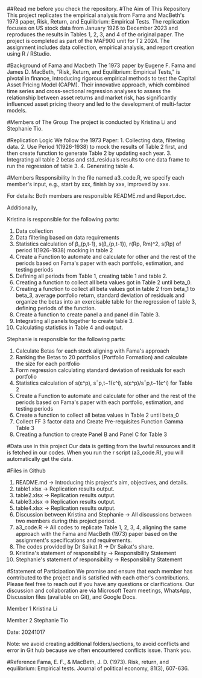 ##Read me before you check the repository. 
#The Aim of This Repository
This project replicates the empirical analysis from Fama and MacBeth's 1973 paper, Risk, Return, and Equilibrium: Empirical Tests. The replication focuses on US stock data from January 1926 to December 2023 and reproduces the results in Tables 1, 2, 3, and 4 of the original paper.
The project is completed as part of the MAF900 unit for T2 2024. The assignment includes data collection, empirical analysis, and report creation using R / RStudio.

#Background of Fama and Macbeth
The 1973 paper by Eugene F. Fama and James D. MacBeth, "Risk, Return, and Equilibrium: Empirical Tests," is pivotal in finance, introducing rigorous empirical methods to test the Capital Asset Pricing Model (CAPM). Their innovative approach, which combined time series and cross-sectional regression analyses to assess the relationship between asset returns and market risk, has significantly influenced asset pricing theory and led to the development of multi-factor models. 

#Members of The Group
The project is conducted by Kristina Li and Stephanie Tio. 

#Replication Logic
We follow the 1973 Paper: 1. Collecting data, filtering data. 2. Use Period 1(1926-1938) to mock the results of Table 2 first, and then create function to generate Table 2 by updating each year. 3. Integrating all table 2 betas and std_residuals results to one data frame to run the regression of table 3. 4. Generating table 4. 

#Members Responsibility 
In the file named a3_code.R, we specify each member's input, e.g., start by xxx, finish by xxx, improved by xxx. 

For details:
Both members are responsible README.md and Report.doc. 

Additionally, 

Kristina is responsible for the following parts: 
1. Data collection 
2. Data filtering based on data requirements
3. Statistics calculation of β_(p,t-1), s(β_{p,t-1}), r(Rp, Rm)^2, s(Rp) of period 1(1926-1938) mocking in table 2
4. Create a Function to automate and calculate for other and the rest of the periods based on Fama's paper
with each portfolio, estimation, and testing periods  
5. Defining all periods from Table 1, creating table 1 and table 2. 
6. Creating a function to collect all beta values got in Table 2 until beta_0. 
7. Creating a function to collect all beta values got in table 2 from beta_1 to beta_3, average portfolio return, standard deviation of residuals and organize the betas into an exercisable table for the regression of table 3, defining periods of the function. 
8. Create a function to create panel a and panel d in Table 3. 
9. Integrating all panels together to create table 3. 
10. Calculating statistics in Table 4 and output. 

Stephanie is responsible for the following parts: 
1. Calculate Betas for each stock aligning with Fama's approach 
2. Ranking the Betas to 20 portfolios (Portfolio Formation) and calculate the size for each portfolio
3. Form regression calculating standard deviation of residuals for each portfolio
4. Statistics calculation of s(ε^p), sˉp,t−1(ε^i), s(ε^p)/sˉp,t−1(ε^i) for Table 2
5. Create a Function to automate and calculate for other and the rest of the periods based on Fama's paper
with each portfolio, estimation, and testing periods 
6. Create a function to collect all betas values in Table 2 until beta_0
7. Collect FF 3 factor data and Create Pre-requisites Function Gamma Table 3 
8. Creating a function to create Panel B and Panel C for Table 3

#Data use in this project
Our data is getting from the lawful resources and it is fetched in our codes. When you run the r script (a3_code.R), 
you will automatically get the data. 

#Files in Github
1. README.md -> Introducing this project's aim, objectives, and details. 
2. table1.xlsx -> Replication results output. 
3. table2.xlsx -> Replication results output.
4. table3.xlsx -> Replication results output.
5. table4.xlsx -> Replication results output. 
6. Discussion between Kristina and Stephanie -> All discussions between two members during this project period. 
7. a3_code.R -> All codes to replicate Table 1, 2, 3, 4, aligning the same approach with the Fama and MacBeth (1973) paper based on the assignment's specifications and requirements. 
8. The codes provided by Dr Saikat.R -> Dr Saikat's share. 
9. Kristina's statement of responsibility -> Responsibility Statement
10. Stephanie's statement of responsibility -> Responsibility Statement

#Statement of Participation
We promise and ensure that each member has contributed to the project and is satisfied with each other's contributions. 
Please feel free to reach out if you have any questions or clarifications.
Our discussion and collaboration are via Microsoft Team meetings, WhatsApp, Discussion files (available on Git), and Google Docs. 

Member 1
Kristina Li

Member 2
Stephanie Tio

Date: 20241017

Note: we avoid creating additional folders/sections, to avoid conflicts and error in Git hub because we often encountered conflicts issue. Thank you.


#Reference
Fama, E. F., & MacBeth, J. D. (1973). Risk, return, and equilibrium: Empirical tests. Journal of political economy, 81(3), 607-636.
